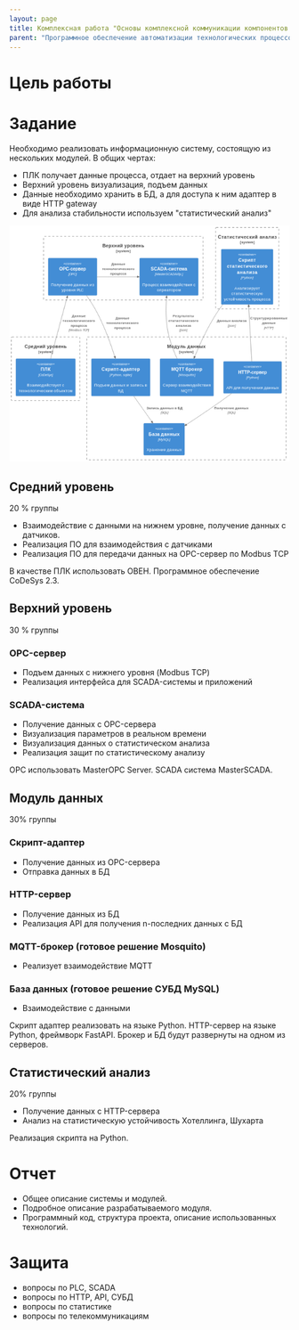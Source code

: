 ```yaml
---
layout: page
title: Комплексная работа "Основы комплексной коммуникации компонентов сети"
parent: "Программное обеспечение автоматизации технологических процессов и производств"
---
```



# Цель работы
> 

# Задание
Необходимо реализовать информационную систему, состоящую из нескольких модулей.
В общих чертах:
* ПЛК получает данные процесса, отдает на верхний уровень
* Верхний уровень визуализация, подъем данных
* Данные необходимо хранить в БД, а для доступа к ним адаптер в виде HTTP gateway
* Для анализа стабильности используем "статистический анализ"



![](static/image.png)

## Средний уровень
20 % группы

* Взаимодействие с данными на нижнем уровне, получение данных с датчиков.
* Реализация ПО для взаимодействия с датчиками
* Реализация ПО для передачи данных на OPC-сервер по Modbus TCP

В качестве ПЛК использовать ОВЕН.
Программное обеспечение CoDeSys 2.3.


## Верхний уровень
30 % группы

### OPC-сервер
* Подъем данных с нижнего уровня (Modbus TCP)
* Реализация интерфейса для SCADA-системы и приложений

### SCADA-система
* Получение данных с OPC-сервера
* Визуализация параметров в реальном времени
* Визуализация данных о статистическом анализа
* Реализация защит по статистическому анализу

OPC использовать MasterOPC Server.
SCADA система MasterSCADA.

## Модуль данных
30% группы

### Скрипт-адаптер
* Получение данных из OPC-сервера
* Отправка данных в БД

### HTTP-сервер
* Получение данных из БД
* Реализация API для получения n-последних данных с БД

### MQTT-брокер (готовое решение Mosquito)
* Реализует взаимодействие MQTT

### База данных (готовое решение СУБД MySQL)
* Взаимодействие с данными

Скрипт адаптер реализовать на языке Python.
HTTP-сервер на языке Python, фреймворк FastAPI.
Брокер и БД будут развернуты на одном из серверов.

## Статистический анализ
20% группы

* Получение данных с HTTP-сервера
* Анализ на статистическую устойчивость Хотеллинга, Шухарта

Реализация скрипта на Python.

# Отчет
* Общее описание системы и модулей.
* Подробное описание разрабатываемого модуля.
* Программный код, структура проекта, описание использованных технологий.

# Защита
* вопросы по PLC, SCADA
* вопросы по HTTP, API, СУБД
* вопросы по статистике
* вопросы по телекоммуникациям
